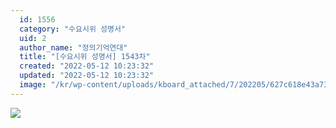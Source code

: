 ```yaml
---
  id: 1556
  category: "수요시위 성명서"
  uid: 2
  author_name: "정의기억연대"
  title: "[수요시위 성명서] 1543차"
  created: "2022-05-12 10:23:32"
  updated: "2022-05-12 10:23:32"
  image: "/kr/wp-content/uploads/kboard_attached/7/202205/627c618e43a732110838.jpg"
---
```

![](/kr/wp-content/uploads/kboard_attached/7/202205/627c618e43a732110838.jpg)